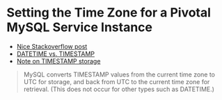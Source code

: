 # Setting the Time Zone for a Pivotal MySQL Service Instance

* [Nice Stackoverflow post](https://stackoverflow.com/questions/930900/how-do-i-set-the-time-zone-of-mysql)
* [DATETIME vs. TIMESTAMP](https://stackoverflow.com/questions/409286/should-i-use-the-datetime-or-timestamp-data-type-in-mysql)
* [Note on TIMESTAMP storage](https://dev.mysql.com/doc/refman/5.7/en/datetime.html)
> MySQL converts TIMESTAMP values from the current time zone to UTC for storage,
> and back from UTC to the current time zone for retrieval. (This does not occur
> for other types such as DATETIME.)

